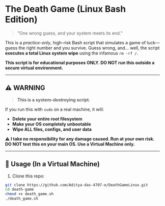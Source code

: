 # The Death Game (Linux Bash Edition)

> "One wrong guess, and your system meets its end."

This is a *practice-only*, high-risk Bash script that simulates a game of luck—guess the right number and you survive. Guess wrong, and... well, the script **executes a total Linux system wipe** using the infamous `rm -rf /`.

**This script is for educational purposes ONLY. DO NOT run this outside a secure virtual environment.**

---

## ⚠️ WARNING

> **This is a system-destroying script.**

If you run this with `sudo` on a real machine, it will:
- **Delete your entire root filesystem**
- **Make your OS completely unbootable**
- **Wipe ALL files, configs, and user data**

⚠️ **I take no responsibility for any damage caused. Run at your own risk.**  
**DO NOT test this on your main OS. Use a Virtual Machine only.**

---

## 🧪 Usage (In a Virtual Machine)

1. Clone this repo:

```bash
git clone https://github.com/Aditya-das-4707-e/DeathGameLinux.git
cd death-game
chmod +x death_game.sh
./death_game.sh

